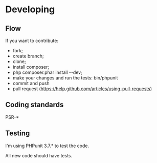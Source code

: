 Developing
=============================

Flow
------------

If you want to contribute:

* fork;
* create branch;
* clone;
* install composer;
* php composer.phar install --dev;
* make your changes and run the tests: bin/phpunit
* commit and push
* pull request (https://help.github.com/articles/using-pull-requests)

Coding standards
------------

PSR-*

Testing
------------

I'm using PHPunit 3.7.* to test the code.

All new code should have tests.